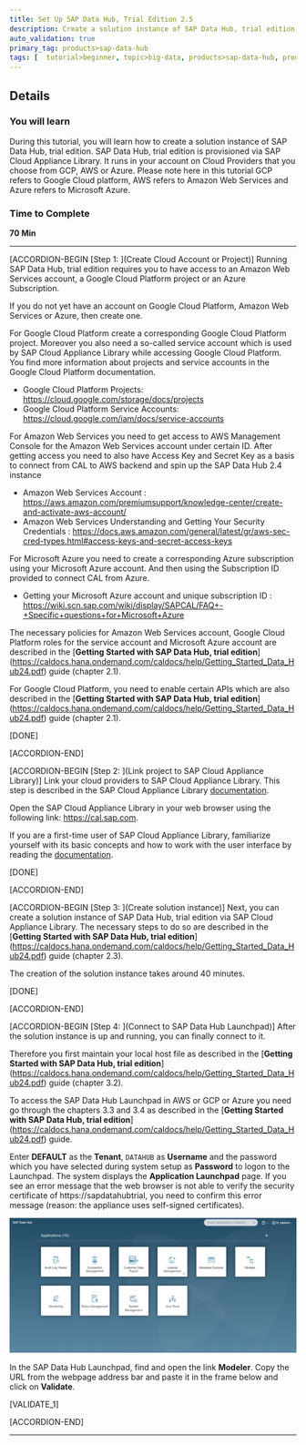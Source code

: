 ```yaml
---
title: Set Up SAP Data Hub, Trial Edition 2.5
description: Create a solution instance of SAP Data Hub, trial edition 2.5.
auto_validation: true
primary_tag: products>sap-data-hub
tags: [  tutorial>beginner, topic>big-data, products>sap-data-hub, products>sap-vora ]
---
```


## Details
### You will learn  
During this tutorial, you will learn how to create a solution instance of SAP Data Hub, trial edition. SAP Data Hub, trial edition is provisioned via SAP Cloud Appliance Library. It runs in your account on Cloud Providers that you choose from GCP, AWS or Azure. Please note here in this tutorial GCP refers to Google Cloud platform, AWS refers to Amazon Web Services and Azure refers to Microsoft Azure.

### Time to Complete
**70 Min**

---

[ACCORDION-BEGIN [Step 1: ](Create Cloud Account or Project)]
Running SAP Data Hub, trial edition requires you to have access to an Amazon Web Services account, a Google Cloud Platform project or an Azure Subscription.

If you do not yet have an account on Google Cloud Platform, Amazon Web Services or Azure, then create one.

For Google Cloud Platform create a corresponding Google Cloud Platform project. Moreover you also need a so-called service account which is used by SAP Cloud Appliance Library while accessing Google Cloud Platform. You find more information about projects and service accounts in the Google Cloud Platform documentation.

* Google Cloud Platform Projects: <https://cloud.google.com/storage/docs/projects>
* Google Cloud Platform Service Accounts: <https://cloud.google.com/iam/docs/service-accounts>

For  Amazon Web Services you need to get access to AWS Management Console for the Amazon Web Services account under certain ID. After getting access you need to also have Access Key and Secret Key as a basis to connect from CAL to AWS backend and spin up the SAP Data Hub 2.4 instance

* Amazon Web Services Account : <https://aws.amazon.com/premiumsupport/knowledge-center/create-and-activate-aws-account/>
* Amazon Web Services Understanding and Getting Your Security Credentials : <https://docs.aws.amazon.com/general/latest/gr/aws-sec-cred-types.html#access-keys-and-secret-access-keys>

For Microsoft Azure you need to create a corresponding Azure subscription using your Microsoft Azure account. And then using the Subscription ID provided to connect CAL from Azure.

* Getting your Microsoft Azure account and unique subscription ID : <https://wiki.scn.sap.com/wiki/display/SAPCAL/FAQ+-+Specific+questions+for+Microsoft+Azure>


The necessary policies for Amazon Web Services account, Google Cloud Platform roles for the service account and Microsoft Azure account are described in the [**Getting Started with SAP Data Hub, trial edition**] (https://caldocs.hana.ondemand.com/caldocs/help/Getting_Started_Data_Hub24.pdf) guide (chapter 2.1).

For Google Cloud Platform, you need to enable certain APIs which are also described in the [**Getting Started with SAP Data Hub, trial edition**] (https://caldocs.hana.ondemand.com/caldocs/help/Getting_Started_Data_Hub24.pdf) guide (chapter 2.1).

[DONE]

[ACCORDION-END]

[ACCORDION-BEGIN [Step 2: ](Link project to SAP Cloud Appliance Library)]
Link your cloud providers to SAP Cloud Appliance Library. This step is described in the SAP Cloud Appliance Library [documentation](https://calstatic.hana.ondemand.com/res/docEN/042bb15ad2324c3c9b7974dbde389640.html).

Open the SAP Cloud Appliance Library in your web browser using the following link: <https://cal.sap.com>.

If you are a first-time user of SAP Cloud Appliance Library, familiarize yourself with its basic concepts and how to work with the user interface by reading the [documentation](https://lkgstatic.hana.ondemand.com/res/~1522937040047~/docEN/6381cffb595143db8d4d7314afa0ae65.html).

[DONE]

[ACCORDION-END]

[ACCORDION-BEGIN [Step 3: ](Create solution instance)]
Next, you can create a solution instance of SAP Data Hub, trial edition via SAP Cloud Appliance Library. The necessary steps to do so are described in the [**Getting Started with SAP Data Hub, trial edition**] (https://caldocs.hana.ondemand.com/caldocs/help/Getting_Started_Data_Hub24.pdf) guide (chapter 2.3).

The creation of the solution instance takes around 40 minutes.

[DONE]

[ACCORDION-END]

[ACCORDION-BEGIN [Step 4: ](Connect to SAP Data Hub Launchpad)]
After the solution instance is up and running, you can finally connect to it.

Therefore you first maintain your local host file as described in the [**Getting Started with SAP Data Hub, trial edition**] (https://caldocs.hana.ondemand.com/caldocs/help/Getting_Started_Data_Hub24.pdf) guide (chapter 3.2).

To access the SAP Data Hub Launchpad in AWS or GCP or Azure you need go through the chapters 3.3 and 3.4 as described in the [**Getting Started with SAP Data Hub, trial edition**] (https://caldocs.hana.ondemand.com/caldocs/help/Getting_Started_Data_Hub24.pdf) guide.

Enter **DEFAULT** as the **Tenant**, `DATAHUB` as **Username** and the password which you have selected during system setup as **Password** to logon to the Launchpad. The system displays the **Application Launchpad** page. If you see an error message that the web browser is not able to verify the security certificate of https://sapdatahubtrial, you need to confirm this error message (reason: the appliance uses self-signed certificates).

![picture_01](./datahub-trial-v2-setup_01.png)

In the SAP Data Hub Launchpad, find and open the link **Modeler**. Copy the URL from the webpage address bar and paste it in the frame below and click on **Validate**.

[VALIDATE_1]

[ACCORDION-END]

---
